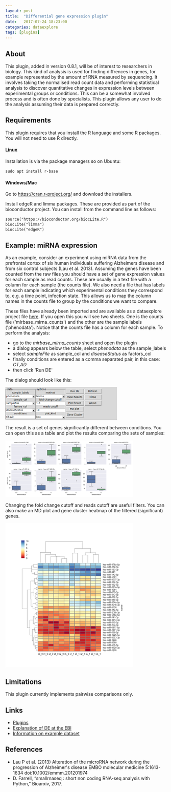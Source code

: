 ```yaml
---
layout: post
title:  "Differential gene expression plugin"
date:   2017-07-24 18:23:00
categories: dataexplore
tags: [plugins]
---
```


## About

This plugin, added in version 0.8.1, will be of interest to researchers in biology. This kind of analysis is used for finding diffrences in genes, for example represented by the amount of RNA measured by sequencing. It involves taking the normalised read count data and performing statistical analysis to discover quantitative changes in expression levels between experimental groups or conditions. This can be a somewhat involved process and is often done by specialists. This plugin allows any user to do the analysis assuming their data is prepared correctly.

## Requirements

This plugin requires that you install the R language and some R packages. You will not need to use R directly.

#### Linux

Installation is via the package managers so on Ubuntu:

```
sudo apt install r-base
```

#### Windows/Mac

Go to https://cran.r-project.org/ and download the installers.

Install edgeR and limma packages. These are provided as part of the bioconductor project. You can install from the command line as follows:

```
source("https://bioconductor.org/biocLite.R")
biocLite("limma")
biocLite("edgeR")
```

## Example: miRNA expression

As an example, consider an experiment using miRNA data from the prefrontal cortex of six human individuals suffering Alzheimers disease and from six control subjects (Lau et al. 2013). Assuming the genes have been counted from the raw files you should have a set of gene expression values for each sample as read counts. These are usually in a text file with a column for each sample (the counts file). We also need a file that has labels for each sample indicating which experimental conditions they correspond to, e.g. a time point, infection state. This allows us to map the column names in the counts file to group by the conditions we want to compare.

These files have already been imported and are available as a dataexplore project file <a href="/other/de_example.dexpl">here</a>. If you open this you will see two sheets. One is the counts file ('mirbase_mirna_counts') and the other are the sample labels ('phenodata'). Notice that the counts file has a column for each sample. To perform the analysis:

* go to the *mirbase_mirna_counts* sheet and open the plugin
* a dialog appears below the table, select *phenodata* as the sample_labels
* select *sampleFile* as sample_col and *diseaseStatus* as factors_col
* finally conditions are entered as a comma separated pair, in this case: *CT,AD*
* then click 'Run DE'

The dialog should look like this:

<div style="width: 350px;">
<a href="/img/de_dialog.png"><img src="/img/de_dialog.png" width="500px"></a>
</div>

The result is a set of genes significantly different between conditions. You can open this as a table and plot the results comparing the sets of samples:

<div style="width: 400px;">
<a href="/img/de_genes_plot.png"><img src="/img/de_genes_plot.png" width="500px"></a>
</div>

Changing the fold change cutoff and reads cutoff are useful filters. You can also make an MD plot and gene cluster heatmap of the filtered (significant) genes.

<div style="width: 400px;">
<a href="/img/de_clustermap.png"><img src="/img/de_clustermap.png" width="500px"></a>
</div>


## Limitations

This plugin currently implements pairwise comparisons only.

## Links

* [Plugins](https://github.com/dmnfarrell/pandastable/wiki/Plugins)
* [Explanation of DE at the EBI](https://www.ebi.ac.uk/training/online/course/functional-genomics-ii-common-technologies-and-data-analysis-methods/differential-gene)
* [Information on example dataset](https://www.ncbi.nlm.nih.gov//geo/query/acc.cgi?acc=GSE48552)

## References

* Lau P et al. (2013) Alteration of the microRNA network during the progression of Alzheimer's disease EMBO molecular medicine 5:1613-1634 doi:10.1002/emmm.201201974
* D. Farrell, “smallrnaseq : short non coding RNA-seq analysis with Python,” Bioarxiv, 2017.
